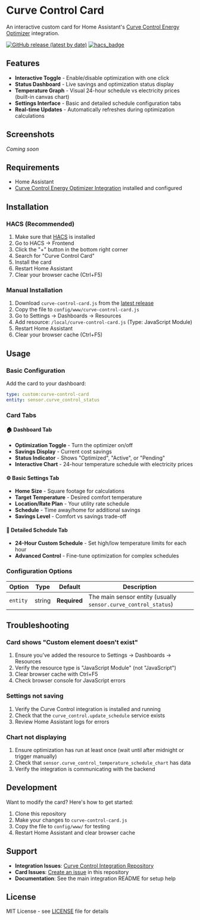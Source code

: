 # Curve Control Card

An interactive custom card for Home Assistant's [Curve Control Energy Optimizer](https://github.com/boringbots/curve-control-ha-integration) integration.

[![GitHub release (latest by date)](https://img.shields.io/github/v/release/boringbots/curve-control-card)]()
[![hacs_badge](https://img.shields.io/badge/HACS-Custom-orange.svg)](https://github.com/custom-components/hacs)

## Features

- **Interactive Toggle** - Enable/disable optimization with one click
- **Status Dashboard** - Live savings and optimization status display
- **Temperature Graph** - Visual 24-hour schedule vs electricity prices (built-in canvas chart)
- **Settings Interface** - Basic and detailed schedule configuration tabs
- **Real-time Updates** - Automatically refreshes during optimization calculations

## Screenshots

*Coming soon*

## Requirements

- Home Assistant
- [Curve Control Energy Optimizer Integration](https://github.com/boringbots/curve-control-ha-integration) installed and configured

## Installation

### HACS (Recommended)

1. Make sure that [HACS](https://hacs.xyz) is installed
2. Go to HACS → Frontend
3. Click the "+" button in the bottom right corner
4. Search for "Curve Control Card"
5. Install the card
6. Restart Home Assistant
7. Clear your browser cache (Ctrl+F5)

### Manual Installation

1. Download `curve-control-card.js` from the [latest release](../../releases)
2. Copy the file to `config/www/curve-control-card.js`
3. Go to Settings → Dashboards → Resources
4. Add resource: `/local/curve-control-card.js` (Type: JavaScript Module)
5. Restart Home Assistant
6. Clear your browser cache (Ctrl+F5)

## Usage

### Basic Configuration

Add the card to your dashboard:

```yaml
type: custom:curve-control-card
entity: sensor.curve_control_status
```

### Card Tabs

#### 🏠 Dashboard Tab
- **Optimization Toggle** - Turn the optimizer on/off
- **Savings Display** - Current cost savings
- **Status Indicator** - Shows "Optimized", "Active", or "Pending"  
- **Interactive Chart** - 24-hour temperature schedule with electricity prices

#### ⚙️ Basic Settings Tab
- **Home Size** - Square footage for calculations
- **Target Temperature** - Desired comfort temperature
- **Location/Rate Plan** - Your utility rate schedule
- **Schedule** - Time away/home for additional savings
- **Savings Level** - Comfort vs savings trade-off

#### 📅 Detailed Schedule Tab
- **24-Hour Custom Schedule** - Set high/low temperature limits for each hour
- **Advanced Control** - Fine-tune optimization for complex schedules

### Configuration Options

| Option | Type | Default | Description |
|--------|------|---------|-------------|
| `entity` | string | **Required** | The main sensor entity (usually `sensor.curve_control_status`) |

## Troubleshooting

### Card shows "Custom element doesn't exist"
1. Ensure you've added the resource to Settings → Dashboards → Resources
2. Verify the resource type is "JavaScript Module" (not "JavaScript")
3. Clear browser cache with Ctrl+F5
4. Check browser console for JavaScript errors

### Settings not saving
1. Verify the Curve Control integration is installed and running
2. Check that the `curve_control.update_schedule` service exists
3. Review Home Assistant logs for errors

### Chart not displaying
1. Ensure optimization has run at least once (wait until after midnight or trigger manually)
2. Check that `sensor.curve_control_temperature_schedule_chart` has data
3. Verify the integration is communicating with the backend

## Development

Want to modify the card? Here's how to get started:

1. Clone this repository
2. Make your changes to `curve-control-card.js`
3. Copy the file to `config/www/` for testing
4. Restart Home Assistant and clear browser cache

## Support

- **Integration Issues**: [Curve Control Integration Repository](https://github.com/boringbots/curve-control-ha-integration/issues)
- **Card Issues**: [Create an issue](../../issues) in this repository
- **Documentation**: See the main integration README for setup help

## License

MIT License - see [LICENSE](LICENSE) file for details